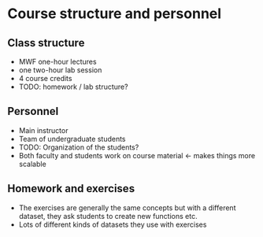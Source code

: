 # Course structure and personnel

## Class structure

* MWF one-hour lectures
* one two-hour lab session
* 4 course credits
* TODO: homework / lab structure?

## Personnel
* Main instructor
* Team of undergraduate students
* TODO: Organization of the students?
* Both faculty and students work on course material <- makes things more scalable

## Homework and exercises
* The exercises are generally the same concepts but with a different dataset, they ask students to create new functions etc.
* Lots of different kinds of datasets they use with exercises
